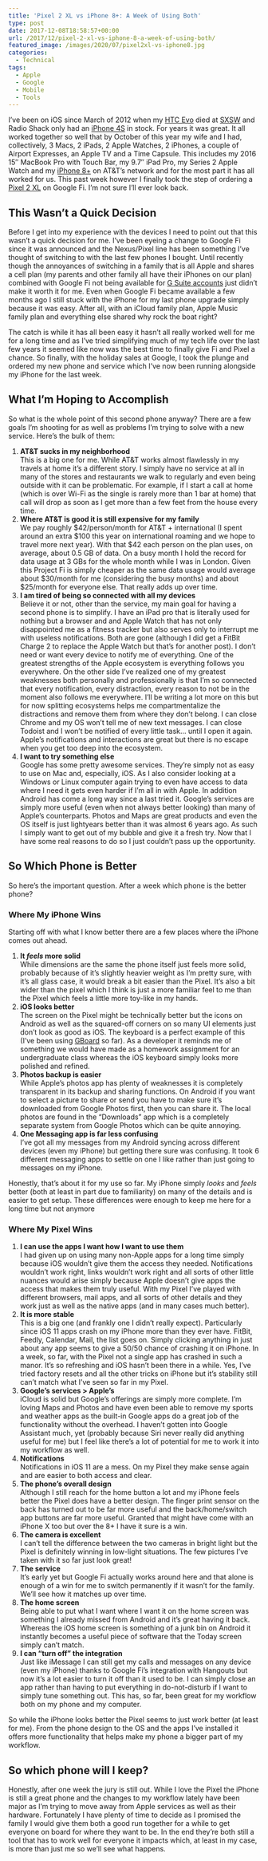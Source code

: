 ```yaml
---
title: 'Pixel 2 XL vs iPhone 8+: A Week of Using Both'
type: post
date: 2017-12-08T18:58:57+00:00
url: /2017/12/pixel-2-xl-vs-iphone-8-a-week-of-using-both/
featured_image: /images/2020/07/pixel2xl-vs-iphone8.jpg
categories:
  - Technical
tags:
  - Apple
  - Google
  - Mobile
  - Tools
---
```


I’ve been on iOS since March of 2012 when my [HTC Evo][1] died at [SXSW][2] and Radio Shack only had an [iPhone 4S][3] in stock. For years it was great. It all worked together so well that by October of this year my wife and I had, collectively, 3 Macs, 2 iPads, 2 Apple Watches, 2 iPhones, a couple of Airport Expresses, an Apple TV and a Time Capsule. This includes my 2016 15″ MacBook Pro with Touch Bar, my 9.7″ iPad Pro, my Series 2 Apple Watch and my [iPhone 8+][4] on AT&T’s network and for the most part it has all worked for us. This past week however I finally took the step of ordering a [Pixel 2 XL][5] on Google Fi. I’m not sure I’ll ever look back.

## This Wasn’t a Quick Decision

Before I get into my experience with the devices I need to point out that this wasn’t a quick decision for me. I’ve been eyeing a change to Google Fi since it was announced and the Nexus/Pixel line has been something I’ve thought of switching to with the last few phones I bought. Until recently though the annoyances of switching in a family that is all Apple and shares a cell plan (my parents and other family all have their iPhones on our plan) combined with Google Fi not being available for [G Suite accounts][6] just didn’t make it worth it for me. Even when Google Fi became available a few months ago I still stuck with the iPhone for my last phone upgrade simply because it was easy. After all, with an iCloud family plan, Apple Music family plan and everything else shared why rock the boat right?

The catch is while it has all been easy it hasn’t all really worked well for me for a long time and as I’ve tried simplifying much of my tech life over the last few years it seemed like now was the best time to finally give Fi and Pixel a chance. So finally, with the holiday sales at Google, I took the plunge and ordered my new phone and service which I’ve now been running alongside my iPhone for the last week.

## What I’m Hoping to Accomplish

So what is the whole point of this second phone anyway? There are a few goals I’m shooting for as well as problems I’m trying to solve with a new service. Here’s the bulk of them:

1. **AT&T sucks in my neighborhood**<br />This is a big one for me. While AT&T works almost flawlessly in my travels at home it’s a different story. I simply have no service at all in many of the stores and restaurants we walk to regularly and even being outside with it can be problematic. For example, if I start a call at home (which is over Wi-Fi as the single is rarely more than 1 bar at home) that call will drop as soon as I get more than a few feet from the house every time.
2. **Where AT&T is good it is still expensive for my family**<br />We pay roughly $42/person/month for AT&T + international (I spent around an extra $100 this year on international roaming and we hope to travel more next year). With that $42 each person on the plan uses, on average, about 0.5 GB of data. On a busy month I hold the record for data usage at 3 GBs for the whole month while I was in London. Given this Project Fi is simply cheaper as the same data usage would average about $30/month for me (considering the busy months) and about $25/month for everyone else. That really adds up over time.
3. **I am tired of being so connected with all my devices**<br />Believe it or not, other than the service, my main goal for having a second phone is to simplify. I have an iPad pro that is literally used for nothing but a browser and and Apple Watch that has not only disappointed me as a fitness tracker but also serves only to interrupt me with useless notifications. Both are gone (although I did get a FitBit Charge 2 to replace the Apple Watch but that’s for another post). I don’t need or want every device to notify me of everything. One of the greatest strengths of the Apple ecosystem is everything follows you everywhere. On the other side I’ve realized one of my greatest weaknesses both personally and professionally is that I’m so connected that every notification, every distraction, every reason to not be in the moment also follows me everywhere. I’ll be writing a lot more on this but for now splitting ecosystems helps me compartmentalize&nbsp;the distractions and remove them from where they don’t belong. I can close Chrome and my OS won’t tell me of new text messages. I can close Todoist and I won’t be notified of every little task… until I open it again. Apple’s notifications and interactions are great but there is no escape when you get too deep into the ecosystem.
4. **I want to try something else**<br />Google has some pretty awesome services. They’re simply not as easy to use on Mac and, especially, iOS. As I also consider looking at a Windows or Linux computer again trying to even have access to data where I need it gets even harder if I’m all in with Apple. In addition Android has come a long way since a last tried it. Google’s services are simply more useful (even when not always better looking) than many of Apple’s counterparts. Photos and Maps are great products and even the OS itself is just lightyears better than it was almost 6 years ago. As such I simply want to get out of my bubble and give it a fresh try. Now that I have some real reasons to do so I just couldn’t pass up the opportunity.

## So Which Phone is Better

So here’s the important question. After a week which phone is the better phone?

### Where My iPhone Wins

Starting off with what I know better there are a few places where the iPhone comes out ahead.

1. **It *feels* more solid**<br />While dimensions are the same the phone itself just feels more solid, probably because of it’s slightly heavier weight as I’m pretty sure, with it’s all glass case, it would break a bit easier than the Pixel. It’s also a bit wider than the pixel which I think is just a more familiar feel to me than the Pixel which feels a little more toy-like in my hands.
2. **iOS looks better**<br />The screen on the Pixel might be technically better but the icons on Android as well as the squared-off corners on so many UI elements just don’t look as good as iOS. The keyboard is a perfect example of this (I’ve been using [GBoard](https://en.wikipedia.org/wiki/Gboard) so far). As a developer it reminds me of something we would have made as a homework assignment for an undergraduate class whereas the iOS keyboard simply looks more polished and refined.
3. **Photos backup is easier**<br />While Apple’s photos app has plenty of weaknesses it is completely transparent in its backup and sharing functions. On Android if you want to select a picture to share or send you have to make sure it’s downloaded from Google Photos first, then you can share it. The local photos are found in the “Downloads” app which is a completely separate system from Google Photos which can be quite annoying.
4. **One Messaging app is far less confusing**<br />I’ve got all my messages from my Android syncing across different devices (even my iPhone) but getting there sure was confusing. It took 6 different messaging apps to settle on one I like rather than just going to messages on my iPhone.

Honestly, that’s about it for my use so far. My iPhone simply&nbsp;_looks_ and&nbsp;_feels_ better (both at least in part due to familiarity) on many of the details and is easier to get setup. These differences were enough to keep me here for a long time but not anymore

### Where My Pixel Wins

1. **I can use the apps I want how I want to use them**<br />I had given up on using many non-Apple apps for a long time simply because iOS wouldn’t give them the access they needed. Notifications wouldn’t work right, links wouldn’t work right and all sorts of other little nuances would arise simply because Apple doesn’t give apps the access that makes them truly useful. With my Pixel I’ve played with different browsers, mail apps, and all sorts of other details and they work just as well as the native apps (and in many cases much better).
2. **It is more stable**<br />This is a big one (and frankly one I didn’t really expect). Particularly since iOS 11 apps crash on my iPhone more than they ever have. FitBit, Feedly, Calendar, Mail, the list goes on. Simply clicking anything in just about any app seems to give a 50/50 chance of crashing it on iPhone. In a week, so far, with the Pixel not a single app has crashed in such a manor. It’s so refreshing and iOS hasn’t been there in a while. Yes, I’ve tried factory resets and all the other tricks on iPhone but it’s stability still can’t match what I’ve seen so far in my Pixel.
3. **Google’s services > Apple’s**<br />iCloud is solid but Google’s offerings are simply more complete. I’m loving Maps and Photos and have even been able to remove my sports and weather apps as the built-in Google apps do a great job of the functionality without the overhead. I haven’t gotten into Google Assistant much, yet (probably because Siri never really did anything useful for me) but I feel like there’s a lot of potential for me to work it into my workflow as well.
4. **Notifications**<br />Notifications in iOS 11 are a mess. On my Pixel they make sense again and are easier to both access and clear.
 5. **The phone’s overall design**<br />Although I still reach for the home button a lot and my iPhone feels better the Pixel does have a better design. The finger print sensor on the back has turned out to be far more useful and the back/home/switch app buttons are far more useful. Granted that might have come with an iPhone X too but over the 8+ I have it sure is a win.
6. **The camera is excellent**<br />I can’t tell the difference between the two cameras in bright light but the Pixel is definitely winning in low-light situations. The few pictures I’ve taken with it so far just look great!
7. **The service**<br />It’s early yet but Google Fi actually works around here and that alone is enough of a win for me to switch permanently if it wasn’t for the family. We’ll see how it matches up over time.
8. **The home screen**<br />Being able to put what I want where I want it on the home screen was something I already missed from Android and it’s great having it back. Whereas the iOS home screen is something of a junk bin on Android it instantly becomes a useful piece of software that the Today screen simply can’t match.
9. **I can “turn off” the integration**<br />Just like iMessage I can still get my calls and messages on any device (even my iPhone) thanks to Google Fi’s integration with Hangouts but now it’s a lot easier to turn it off than it used to be. I can simply close an app rather than having to put everything in do-not-disturb if I want to simply tune something out. This has, so far, been great for my workflow both on my phone and my computer.

So while the iPhone looks better the Pixel seems to just work better (at least for me). From the phone design to the OS and the apps I’ve installed it offers more functionality that helps make my phone a bigger part of my workflow.

## So which phone will I keep?

Honestly, after one week the jury is still out. While I love the Pixel the iPhone is still a great phone and the changes to my workflow lately have been major as I’m trying to move away from Apple services as well as their hardware. Fortunately I have plenty of time to decide as I promised the family I would give them both a good run together for a while to get everyone on board for where they want to be. In the end they’re both still a tool that has to work well for everyone it impacts which, at least in my case, is more than just me so we’ll see what happens.

 [1]: https://en.wikipedia.org/wiki/HTC_Evo_4G
 [2]: https://www.sxsw.com/
 [3]: https://en.wikipedia.org/wiki/IPhone_4S
 [4]: https://www.apple.com/iphone-8/
 [5]: https://store.google.com/product/pixel_2
 [6]: https://gsuite.google.com